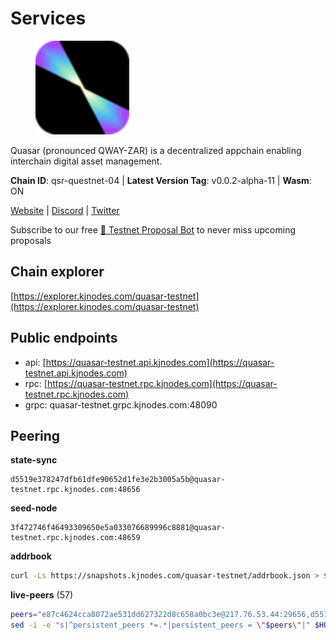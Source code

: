 # Services

<figure><img src="https://raw.githubusercontent.com/kj89/cosmos-images/main/logos/quasar.png" width="150" alt=""><figcaption></figcaption></figure>

Quasar (pronounced QWAY-ZAR) is a decentralized  appchain enabling interchain digital asset management.

**Chain ID**: qsr-questnet-04 | **Latest Version Tag**: v0.0.2-alpha-11 | **Wasm**: ON

[Website](https://www.quasar.fi) | [Discord](https://discord.gg/quasarfi) | [Twitter](https://twitter.com/QuasarFi)



Subscribe to our free [🤖 Testnet Proposal Bot](https://t.me/kjnodes_testnet_proposal_bot) to never miss upcoming proposals


## Chain explorer
[https://explorer.kjnodes.com/quasar-testnet](https://explorer.kjnodes.com/quasar-testnet)

## Public endpoints

* api: [https://quasar-testnet.api.kjnodes.com](https://quasar-testnet.api.kjnodes.com)
* rpc: [https://quasar-testnet.rpc.kjnodes.com](https://quasar-testnet.rpc.kjnodes.com)
* grpc: quasar-testnet.grpc.kjnodes.com:48090

## Peering

**state-sync**

```text
d5519e378247dfb61dfe90652d1fe3e2b3005a5b@quasar-testnet.rpc.kjnodes.com:48656
```

**seed-node**

```text
3f472746f46493309650e5a033076689996c8881@quasar-testnet.rpc.kjnodes.com:48659
```

**addrbook**
```bash
curl -Ls https://snapshots.kjnodes.com/quasar-testnet/addrbook.json > $HOME/.quasarnode/config/addrbook.json
```

**live-peers** (57)
```bash
peers="e87c4624cca8072ae531dd627322d8c658a0bc3e@217.76.53.44:29656,d5519e378247dfb61dfe90652d1fe3e2b3005a5b@65.109.68.190:48656,38cf4c8da13354be52a824a0a2d0db0f3884c312@5.9.70.180:15661,b1197bd0946b3d2d462fcc7548a79e87101d2389@65.108.141.109:38656,588339ca2196397b9644d5890c7ea3a25131cb3a@101.43.28.40:26656,c9cbf3d47ea984e0740dbb9773a764cfa9ac27fc@77.220.215.67:34656,9df9747fbc7713c3e162d43ac48f2aa2fd892948@89.117.61.201:29656,c450c414669281f442a1d0fff6f8f732074337d8@89.116.31.95:18256,1752fca8869512b36d07d9dceaa6809df8873399@167.86.81.232:48656,f2b997f5e97ef6119b0ca09ce0df66df3f219fe6@89.163.151.253:48656,fc30b64cebff9286abafb57263ef55f621e1b31d@91.77.165.172:29656,b0c0439747959fff8122d1950abefc12cd70a7b8@138.197.180.143:26656,ab4c94ee9dffc96fe5af1df56968f2f85b8888b3@45.88.188.121:48656,b8ee45cecbf7146b507ade9bf38049130ccb736b@65.109.130.180:26656,966acc999443bae0857604a9fce426b5e09a7409@65.108.105.48:18256,ff460a8408513987d76f84f17ee65111f9541e2f@80.65.211.188:48656,f5089330cba8a8c0004dd7c4641901e82a845fab@165.232.158.65:29656,532561e85fd06bd9972aa7159f9834eee1535f09@195.201.22.116:48656,5c2a752c9b1952dbed075c56c600c3a79b58c395@95.214.52.139:27146,031a8eb618fee099e1bd7804fb9a6dc96b60e3c5@67.205.160.118:48656,817125f8b186fb465bef146b80e8e17b992307aa@178.239.197.178:26656,dcefec178a74ed3a6e3bf19438127a93639b943c@52.168.33.180:29656,eeb4f094eaa62841b4a9a73f0560d6aa1fa87482@65.108.231.124:29656,49abaddaf22b76ed75e02354ce958301071bcec9@34.78.171.217:26656,f068bc20de3bb22a7b8012922fee26cac8870d4b@65.108.98.56:34656,a2e9cbc7fca69f9b5dbc9f8760de879212c883a1@38.242.215.191:28656,93fd2c6d81e75b1cadf054aee75244b2113923fb@194.104.136.46:48656,4dd300fac3594d19378ffe618726e580e19ceaa9@84.21.171.221:48656,0d9ade6f388c2c7d72f3a3d5c8ba744d304a877b@77.220.215.218:34656,66201ee96c260130bfdece67ea81cd2b1a0d2217@212.90.121.71:48656,d19c265ad34885d9fe2a49f1b437b025da4af950@80.82.215.167:48656,2fc304866183049f68b8d29ba1c512221589b55e@194.163.171.84:48656,f75f0f3c672486352bf1d1aa8d473ccbcd3e407c@161.35.68.34:26656,b09e1cabc76b154906bf9f1b7a11cff28e240645@139.59.110.42:48656,010718caba1fd36326c1f56bc6ed24fdfb870c21@194.104.136.45:48656,2ccff02c7abb163a98188aa9c978846bd00c9bbd@38.242.208.162:26656,ebc78ed2889ac244558cea7a578d721c2a54a397@167.86.119.80:48656,4cbcba6ad666b20d4260f729b4087f95cbc667f5@194.242.57.50:29656,67893b0a2b048d1bb543d973fe788052c81e2a3f@92.243.165.96:29656,fb54be9b5f140da643b452651c6f2c8005c25327@159.203.20.55:29656,4e3068b155ab6dbb21cd916491cab6ead5e776bb@213.202.223.116:29656,9685eecfb06cbd2bb7b43a1d89bdf7eb76c98e61@18.134.191.148:26656,5fbe0db041bbd7e92d02017cd7c84604b29698a7@65.108.233.102:33656,ac63c865973f4dcb2ca74558b6836123bf0202b1@46.228.199.77:48656,85127851e0ffaed14dabe3ec38586e461d67f6e6@43.134.191.246:26656,7aab902eb8e4d79c0dc0e2aba87e14d5322d9193@116.203.55.168:48656,2aebc4e890c417d857ee5442dbcdbaae2e28e469@173.249.53.235:48656,a9e8dac77493675802487441b7801db768ea6eb0@52.168.33.109:29656,b0871f13ee332ccf21c33506db870c488b1328dc@43.157.66.69:26656,91b0c958a66c0713945774c82ea9077c5c8db39c@109.205.181.23:26656,81fd4230ec4e81d04d88f261dcbcb6e0c98424af@62.141.46.15:48656,b35f3493df8c3be232fe75ef7f4d0cb9d0f59668@65.109.70.23:18256,b8c9bde24b0f012a83bd0c5bb6b1a93d4d652fcf@95.216.159.0:48656,a900c57f097d79746964a98922e0c5b7da5672c7@84.46.251.80:29656,83b0f2c5d3e3b4b459cf2a854bb1abbe11e00b39@178.74.245.198:6062,0140c331d85bad484b4e6dacaf5b77d60912b686@65.108.199.206:33656,92a3e82ebcfe4c436463ba3f77b1eead1299443e@165.227.93.79:26656"
sed -i -e "s|^persistent_peers *=.*|persistent_peers = \"$peers\"|" $HOME/.quasarnode/config/config.toml
```
